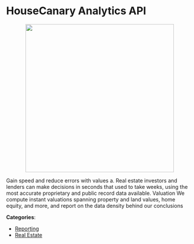 # HouseCanary Analytics API
<p align="center">
    <img width="400" src="https://raw.githubusercontent.com/apis-list/apis-list/apis/housecanary-analytics-api/logo_256x256.png" />
</p>

Gain speed and reduce errors with values a. Real estate investors and lenders can make decisions in seconds that used to take weeks, using the most accurate proprietary and public record data available. Valuation  We compute instant valuations spanning property and land values, home equity, and more, and report on the data density behind our conclusions



**Categories**:
- [Reporting](https://github.com/apis-list/apis-list#reporting)
- [Real Estate](https://github.com/apis-list/apis-list#real-estate)






